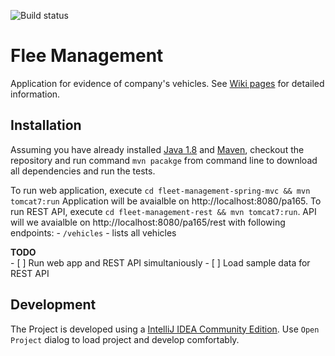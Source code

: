 ![Build status](https://api.travis-ci.org/Qerts/pa165-java.svg?branch=master)

# Flee Management

Application for evidence of company's vehicles. See [Wiki pages](https://github.com/Qerts/pa165-java/wiki) for detailed information.

## Installation

Assuming you have already installed [Java 1.8](http://www.oracle.com/technetwork/java/javase/downloads/index.html) and [Maven](https://maven.apache.org/),
checkout the repository and run command `mvn pacakge` from command line to download all dependencies and run the tests.

To run web application, execute `cd fleet-management-spring-mvc && mvn tomcat7:run` Application will be avaialble on http://localhost:8080/pa165.
To run REST API, execute `cd fleet-management-rest && mvn tomcat7:run`. API will we avaialble on http://localhost:8080/pa165/rest with following endpoints:
    - `/vehicles` - lists all vehicles

**TODO**    
	- [ ] Run web app and REST API simultaniously
	- [ ] Load sample data for REST API

## Development

The Project is developed using a [IntelliJ IDEA Community Edition](https://www.jetbrains.com/idea/). Use `Open Project` dialog to load project and develop comfortably.
